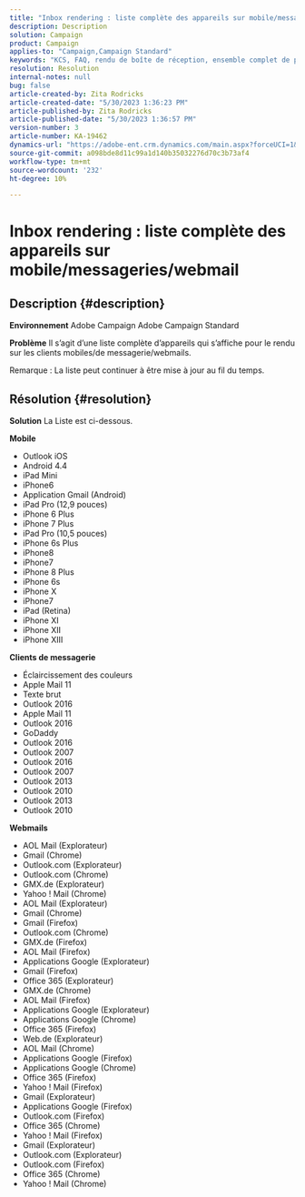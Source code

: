 ```yaml
---
title: "Inbox rendering : liste complète des appareils sur mobile/messageries/webmail"
description: Description
solution: Campaign
product: Campaign
applies-to: "Campaign,Campaign Standard"
keywords: "KCS, FAQ, rendu de boîte de réception, ensemble complet de périphériques, rendu sur, mobile, client de messagerie, webmail, ACS, AC, Adobe Campaign, Adobe Campaign Standard"
resolution: Resolution
internal-notes: null
bug: false
article-created-by: Zita Rodricks
article-created-date: "5/30/2023 1:36:23 PM"
article-published-by: Zita Rodricks
article-published-date: "5/30/2023 1:36:57 PM"
version-number: 3
article-number: KA-19462
dynamics-url: "https://adobe-ent.crm.dynamics.com/main.aspx?forceUCI=1&pagetype=entityrecord&etn=knowledgearticle&id=f206e1f6-eefe-ed11-8f6e-6045bd0063aa"
source-git-commit: a098bde8d11c99a1d140b35032276d70c3b73af4
workflow-type: tm+mt
source-wordcount: '232'
ht-degree: 10%

---
```


# Inbox rendering : liste complète des appareils sur mobile/messageries/webmail

## Description {#description}


<b>Environnement</b>
Adobe Campaign Adobe Campaign Standard

<b>Problème</b>
Il s’agit d’une liste complète d’appareils qui s’affiche pour le rendu sur les clients mobiles/de messagerie/webmails.

Remarque : La liste peut continuer à être mise à jour au fil du temps.


## Résolution {#resolution}


<b>Solution</b>
La Liste est ci-dessous.

<b>Mobile</b>

- Outlook iOS
- Android 4.4
- iPad Mini
- iPhone6
- Application Gmail (Android)
- iPad Pro (12,9 pouces)
- iPhone 6 Plus
- iPhone 7 Plus
- iPad Pro (10,5 pouces)
- iPhone 6s Plus
- iPhone8
- iPhone7
- iPhone 8 Plus
- iPhone 6s
- iPhone X
- iPhone7
- iPad (Retina)
- iPhone XI
- iPhone XII
- iPhone XIII




<b>Clients de messagerie</b>

- Éclaircissement des couleurs
- Apple Mail 11
- Texte brut
- Outlook 2016
- Apple Mail 11
- Outlook 2016
- GoDaddy
- Outlook 2016
- Outlook 2007
- Outlook 2016
- Outlook 2007
- Outlook 2013
- Outlook 2010
- Outlook 2013
- Outlook 2010




<b>Webmails</b>

- AOL Mail (Explorateur)
- Gmail (Chrome)
- Outlook.com (Explorateur)
- Outlook.com (Chrome)
- GMX.de (Explorateur)
- Yahoo ! Mail (Chrome)
- AOL Mail (Explorateur)
- Gmail (Chrome)
- Gmail (Firefox)
- Outlook.com (Chrome)
- GMX.de (Firefox)
- AOL Mail (Firefox)
- Applications Google (Explorateur)
- Gmail (Firefox)
- Office 365 (Explorateur)
- GMX.de (Chrome)
- AOL Mail (Firefox)
- Applications Google (Explorateur)
- Applications Google (Chrome)
- Office 365 (Firefox)
- Web.de (Explorateur)
- AOL Mail (Chrome)
- Applications Google (Firefox)
- Applications Google (Chrome)
- Office 365 (Firefox)
- Yahoo ! Mail (Firefox)
- Gmail (Explorateur)
- Applications Google (Firefox)
- Outlook.com (Firefox)
- Office 365 (Chrome)
- Yahoo ! Mail (Firefox)
- Gmail (Explorateur)
- Outlook.com (Explorateur)
- Outlook.com (Firefox)
- Office 365 (Chrome)
- Yahoo ! Mail (Chrome)


